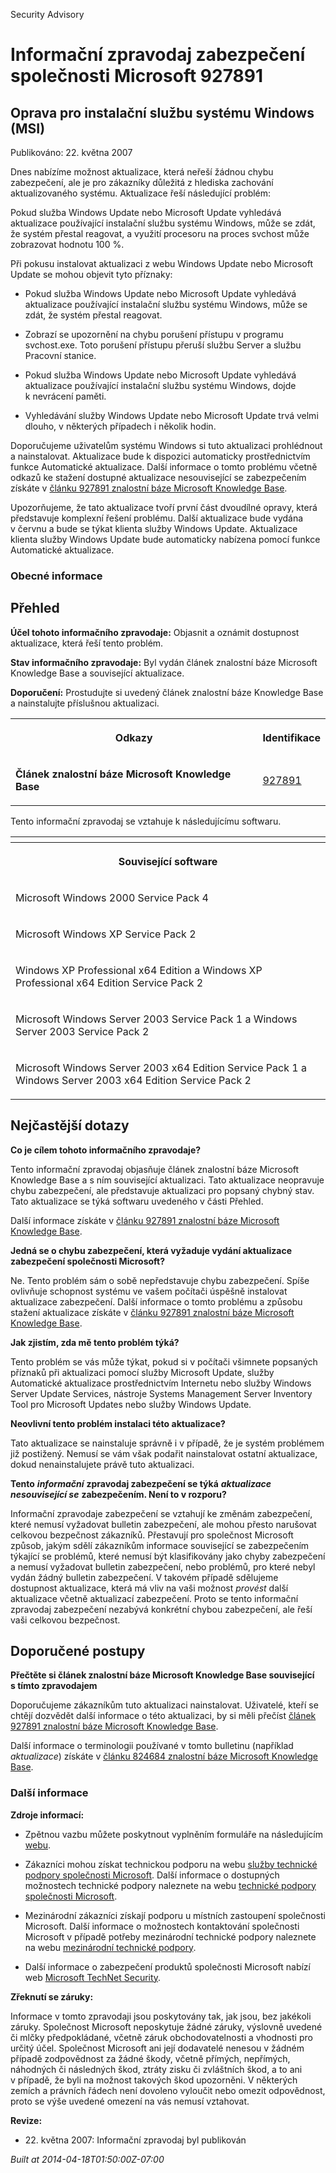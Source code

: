 ﻿---
Title: Informační zpravodaj zabezpečení společnosti Microsoft 927891

TOCTitle: 927891

ms:assetid: 927891

ms:mtpsurl: https://technet.microsoft.com/cs-CZ/library/927891(v=Security.10)

ms:contentKeyID: 61223559

---

Security Advisory

# Informační zpravodaj zabezpečení společnosti Microsoft 927891 #

## Oprava pro instalační službu systému Windows (MSI) ##

Publikováno: 22. května 2007

Dnes nabízíme možnost aktualizace, která neřeší žádnou chybu zabezpečení, ale je pro zákazníky důležitá z hlediska zachování aktualizovaného systému. Aktualizace řeší následující problém:

Pokud služba Windows Update nebo Microsoft Update vyhledává aktualizace používající instalační službu systému Windows, může se zdát, že systém přestal reagovat, a využití procesoru na proces svchost může zobrazovat hodnotu 100 %.

Při pokusu instalovat aktualizaci z webu Windows Update nebo Microsoft Update se mohou objevit tyto příznaky:

* Pokud služba Windows Update nebo Microsoft Update vyhledává aktualizace používající instalační službu systému Windows, může se zdát, že systém přestal reagovat.

* Zobrazí se upozornění na chybu porušení přístupu v programu svchost.exe. Toto porušení přístupu přeruší službu Server a službu Pracovní stanice.

* Pokud služba Windows Update nebo Microsoft Update vyhledává aktualizace používající instalační službu systému Windows, dojde k nevrácení paměti.

* Vyhledávání služby Windows Update nebo Microsoft Update trvá velmi dlouho, v některých případech i několik hodin.

Doporučujeme uživatelům systému Windows si tuto aktualizaci prohlédnout a nainstalovat. Aktualizace bude k dispozici automaticky prostřednictvím funkce Automatické aktualizace. Další informace o tomto problému včetně odkazů ke stažení dostupné aktualizace nesouvisející se zabezpečením získáte v [článku 927891 znalostní báze Microsoft Knowledge Base](http://support.microsoft.com/kb/927891/cs).

Upozorňujeme, že tato aktualizace tvoří první část dvoudílné opravy, která představuje komplexní řešení problému. Další aktualizace bude vydána v červnu a bude se týkat klienta služby Windows Update. Aktualizace klienta služby Windows Update bude automaticky nabízena pomocí funkce Automatické aktualizace.

### Obecné informace ###

## Přehled ##

**Účel tohoto informačního zpravodaje:** Objasnit a oznámit dostupnost aktualizace, která řeší tento problém.

**Stav informačního zpravodaje:** Byl vydán článek znalostní báze Microsoft Knowledge Base a související aktualizace.

**Doporučení:** Prostudujte si uvedený článek znalostní báze Knowledge Base a nainstalujte příslušnou aktualizaci.

<table style=“border:1px solid black;”>

<tr>

<th>

Odkazy
</th>
<th>

Identifikace
</th></tr>
<tr>

<td>

**Článek znalostní báze Microsoft Knowledge Base**
</td>
<td>

[927891](http://support.microsoft.com/kb/927891/cs)
</td></tr>
</table>

Tento informační zpravodaj se vztahuje k následujícímu softwaru.

<table style=“border:1px solid black;”>

<tr>

<th>

</th></tr>
<tr>

<th colspan="1">

Související software
</th></tr>
<tr>

<td>

Microsoft Windows 2000 Service Pack 4
</td></tr>
<tr>

<td>

Microsoft Windows XP Service Pack 2
</td></tr>
<tr>

<td>

Windows XP Professional x64 Edition a Windows XP Professional x64 Edition Service Pack 2
</td></tr>
<tr>

<td>

Microsoft Windows Server 2003 Service Pack 1 a Windows Server 2003 Service Pack 2
</td></tr>
<tr>

<td>

Microsoft Windows Server 2003 x64 Edition Service Pack 1 a Windows Server 2003 x64 Edition Service Pack 2
</td></tr>
</table>

## Nejčastější dotazy ##

**Co je cílem tohoto informačního zpravodaje?**

Tento informační zpravodaj objasňuje článek znalostní báze Microsoft Knowledge Base a s ním související aktualizaci. Tato aktualizace neopravuje chybu zabezpečení, ale představuje aktualizaci pro popsaný chybný stav. Tato aktualizace se týká softwaru uvedeného v části Přehled.

Další informace získáte v [článku 927891 znalostní báze Microsoft Knowledge Base](http://support.microsoft.com/kb/927891/cs).

**Jedná se o chybu zabezpečení, která vyžaduje vydání aktualizace zabezpečení společnosti Microsoft?**

Ne. Tento problém sám o sobě nepředstavuje chybu zabezpečení. Spíše ovlivňuje schopnost systému ve vašem počítači úspěšně instalovat aktualizace zabezpečení. Další informace o tomto problému a způsobu stažení aktualizace získáte v [článku 927891 znalostní báze Microsoft Knowledge Base](http://support.microsoft.com/kb/927891/cs).

**Jak zjistím, zda mě tento problém týká?**

Tento problém se vás může týkat, pokud si v počítači všimnete popsaných příznaků při aktualizaci pomocí služby Microsoft Update, služby Automatické aktualizace prostřednictvím Internetu nebo služby Windows Server Update Services, nástroje Systems Management Server Inventory Tool pro Microsoft Updates nebo služby Windows Update.

**Neovlivní tento problém instalaci této aktualizace?**

Tato aktualizace se nainstaluje správně i v případě, že je systém problémem již postižený. Nemusí se vám však podařit nainstalovat ostatní aktualizace, dokud nenainstalujete právě tuto aktualizaci.

**Tento** ***informační*** **zpravodaj zabezpečení se týká** ***aktualizace nesouvisející se*** **zabezpečením. Není to v rozporu?**

Informační zpravodaje zabezpečení se vztahují ke změnám zabezpečení, které nemusí vyžadovat bulletin zabezpečení, ale mohou přesto narušovat celkovou bezpečnost zákazníků. Přestavují pro společnost Microsoft způsob, jakým sdělí zákazníkům informace související se zabezpečením týkající se problémů, které nemusí být klasifikovány jako chyby zabezpečení a nemusí vyžadovat bulletin zabezpečení, nebo problémů, pro které nebyl vydán žádný bulletin zabezpečení. V takovém případě sdělujeme dostupnost aktualizace, která má vliv na vaši možnost *provést* další aktualizace včetně aktualizací zabezpečení. Proto se tento informační zpravodaj zabezpečení nezabývá konkrétní chybou zabezpečení, ale řeší vaši celkovou bezpečnost.

## Doporučené postupy ##

**Přečtěte si článek znalostní báze Microsoft Knowledge Base související s tímto zpravodajem**

Doporučujeme zákazníkům tuto aktualizaci nainstalovat. Uživatelé, kteří se chtějí dozvědět další informace o této aktualizaci, by si měli přečíst [článek 927891 znalostní báze Microsoft Knowledge Base](http://support.microsoft.com/kb/927891/cs).

Další informace o terminologii používané v tomto bulletinu (například *aktualizace*) získáte v [článku 824684 znalostní báze Microsoft Knowledge Base](http://support.microsoft.com/kb/824684/cs).

### Další informace ###

**Zdroje informací:**

* Zpětnou vazbu můžete poskytnout vyplněním formuláře na následujícím [webu](https://support.microsoft.com/common/survey.aspx?scid=sw;en;1257&amp;amp;showpage=1&amp;amp;ws=technet&amp;amp;sd=tech).

* Zákazníci mohou získat technickou podporu na webu [služby technické podpory společnosti Microsoft](http://go.microsoft.com/fwlink/?linkid=21131). Další informace o dostupných možnostech technické podpory naleznete na webu [technické podpory společnosti Microsoft](http://support.microsoft.com/?ln=cs).

* Mezinárodní zákazníci získají podporu u místních zastoupení společnosti Microsoft. Další informace o možnostech kontaktování společnosti Microsoft v případě potřeby mezinárodní technické podpory naleznete na webu [mezinárodní technické podpory](http://go.microsoft.com/fwlink/?linkid=21155).

* Další informace o zabezpečení produktů společnosti Microsoft nabízí web [Microsoft TechNet Security](http://go.microsoft.com/fwlink/?linkid=21132).

**Zřeknutí se záruky:**

Informace v tomto zpravodaji jsou poskytovány tak, jak jsou, bez jakékoli záruky. Společnost Microsoft neposkytuje žádné záruky, výslovně uvedené či mlčky předpokládané, včetně záruk obchodovatelnosti a vhodnosti pro určitý účel. Společnost Microsoft ani její dodavatelé nenesou v žádném případě zodpovědnost za žádné škody, včetně přímých, nepřímých, náhodných či následných škod, ztráty zisku či zvláštních škod, a to ani v případě, že byli na možnost takových škod upozorněni. V některých zemích a právních řádech není dovoleno vyloučit nebo omezit odpovědnost, proto se výše uvedené omezení na vás nemusí vztahovat.

**Revize:**

* 22. května 2007: Informační zpravodaj byl publikován

*Built at 2014-04-18T01:50:00Z-07:00*


